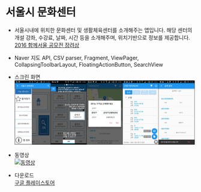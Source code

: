 # 서울시 문화센터 

- 서울시내에 위치한 문화센터 및 생활체육센터를 소개해주는 앱입니다. 해당 센터의 개설 강좌, 수강료, 날짜, 시간 등을 소개해주며, 위치기반으로 정보를 제공합니다.    
[2016 함께서울 공모전 장려상](https://mplatform.seoul.go.kr/w/contest/award/2016/wnpz/selectWinner.do)

- Naver 지도 API, CSV parser, Fragment, ViewPager, CollapsingToolbarLayout, FloatingActionButton, SearchView   

- 스크린 화면
![스크린 이미지](screenshot.png)

- 동영상  
[![동영상](http://img.youtube.com/vi/Lj3j-diKADo/0.jpg)](https://www.youtube.com/watch?v=Lj3j-diKADo&t=2s)

- 다운로드  
[구글 플레이스토어](https://play.google.com/store/apps/details?id=com.seoul.culture)


